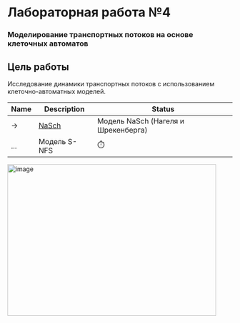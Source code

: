 #  Лабораторная работа №4  
### **Моделирование транспортных потоков на основе клеточных автоматов**  

##  Цель работы  
Исследование динамики транспортных потоков с использованием клеточно-автоматных моделей.  


| Name | Description | Status |
| ------------- | ------------- | ------------- |
->| [NaSch](flow_traffic_model.ipynb) | Модель NaSch (Нагеля и Шрекенберга) | ✅ |
| ... | Модель S-NFS | ⏱️ |

<img width="467" height="340" alt="image" src="https://github.com/user-attachments/assets/86c59fbc-a1df-42ab-8eb4-80627ba9e6fa" />

